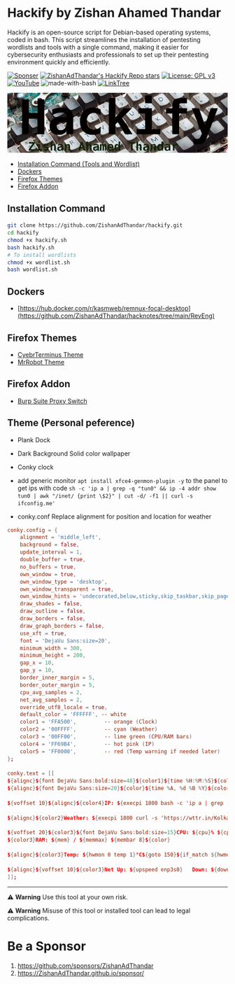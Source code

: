 # Hackify by Zishan Ahamed Thandar

Hackify is an open-source script for Debian-based operating systems, coded in bash. This script streamlines the installation of pentesting wordlists and tools with a single command, making it easier for cybersecurity enthusiasts and professionals to set up their pentesting environment quickly and efficiently.

[![Sponser](https://img.shields.io/github/sponsors/ZishanAdThandar)](https://github.com/sponsors/ZishanAdThandar)
[![ZishanAdThandar's Hackify Repo stars](https://img.shields.io/github/stars/ZishanAdThandar/hackify)](https://github.com/ZishanAdThandar/hackify)
[![License: GPL v3](https://img.shields.io/github/license/ZishanAdThandar/pentest)](https://www.gnu.org/licenses/gpl-3.0)
[![YouTube](https://img.shields.io/youtube/channel/subscribers/UChgqXa2j7ZKkHX2Y76tSxoA)](https://youtube.com/@hackerstation)
![made-with-bash](https://img.shields.io/badge/Made_with-Bash-1f425f.svg)
[![LinkTree](https://img.shields.io/badge/Link-Tree-bbd343)](https://zishanadthandar.github.io/linktree/)

![Banner Hackify](./banner.png)

- [Installation Command (Tools and Wordlist)](#installation-command)
- [Dockers](#dockers)
- [Firefox Themes](#firefox-themes)
- [Firefox Addon](#firefox-addon)

## Installation Command

```bash
git clone https://github.com/ZishanAdThandar/hackify.git
cd hackify
chmod +x hackify.sh
bash hackify.sh
# To install wordlists
chmod +x wordlist.sh
bash wordlist.sh
```

## Dockers
- [https://hub.docker.com/r/kasmweb/remnux-focal-desktop](https://github.com/ZishanAdThandar/hacknotes/tree/main/RevEng)


## Firefox Themes
- [CyebrTerminus Theme](https://addons.mozilla.org/en-US/firefox/addon/zishanadthandar-cyberterminus/)
- [MrRobot Theme](https://addons.mozilla.org/en-US/firefox/addon/mrrobothacker/)

## Firefox Addon
- [Burp Suite Proxy Switch](https://addons.mozilla.org/en-US/firefox/addon/burp-proxy-toggler-lite/?utm_source=addons.mozilla.org&utm_medium=referral&utm_content=search)

## Theme (Personal peference)
- Plank Dock
- Dark Background Solid color wallpaper
- Conky clock
- add generic monitor `apt install xfce4-genmon-plugin -y` to the panel to get ips with code `sh -c 'ip a | grep -q "tun0" && ip -4 addr show tun0 | awk "/inet/ {print \$2}" | cut -d/ -f1 || curl -s ifconfig.me'`

- conky.conf
Replace alignment for position and location for weather
```conf
conky.config = {
    alignment = 'middle_left',
    background = false,
    update_interval = 1,
    double_buffer = true,
    no_buffers = true,
    own_window = true,
    own_window_type = 'desktop',
    own_window_transparent = true,
    own_window_hints = 'undecorated,below,sticky,skip_taskbar,skip_pager',
    draw_shades = false,
    draw_outline = false,
    draw_borders = false,
    draw_graph_borders = false,
    use_xft = true,
    font = 'DejaVu Sans:size=20',
    minimum_width = 300,
    minimum_height = 200,
    gap_x = 10,
    gap_y = 10,
    border_inner_margin = 5,
    border_outer_margin = 5,
    cpu_avg_samples = 2,
    net_avg_samples = 2,
    override_utf8_locale = true,
    default_color = 'FFFFFF', -- white
    color1 = 'FFA500',         -- orange (Clock)
    color2 = '00FFFF',         -- cyan (Weather)
    color3 = '00FF00',         -- lime green (CPU/RAM bars)
    color4 = 'FF69B4',         -- hot pink (IP)
    color5 = 'FF0000',         -- red (Temp warning if needed later)
};

conky.text = [[
${alignc}${font DejaVu Sans:bold:size=48}${color1}${time %H:%M:%S}${color}${font}
${alignc}${font DejaVu Sans:size=20}${color}${time %A, %d %B %Y}${color}${font}

${voffset 10}${alignc}${color4}IP: ${execpi 1800 bash -c 'ip a | grep -q "tun0" && ip -4 addr show tun0 | awk "/inet/ {print \$2}" | cut -d/ -f1 || curl -s ifconfig.me'}${color}

${alignc}${color2}Weather: ${execpi 1800 curl -s 'https://wttr.in/Kolkata?format=1'}${color}

${voffset 20}${color3}${font DejaVu Sans:bold:size=15}CPU: ${cpu}% ${cpubar 8}${color}
${color3}RAM: ${mem} / ${memmax} ${membar 8}${color}

${alignc}${color3}Temp: ${hwmon 0 temp 1}°C${goto 150}${if_match ${hwmon 0 temp 1} >= 80}${color5}OVERHEAT!${color3}${endif}

${alignc}${voffset 10}${color3}Net Up: ${upspeed enp3s0}   Down: ${downspeed enp3s0}${color}
]];

```

---

⚠️ **Warning** Use this tool at your own risk. 

⚠️ **Warning** Misuse of this tool or installed tool can lead to legal complications.


# Be a Sponsor  

1. https://github.com/sponsors/ZishanAdThandar
2. https://ZishanAdThandar.github.io/sponsor/

<!--
1. BTC `bc1q0qhgw5pdys7qqw07rcsyudu5wmv6208nhp5xtn`
2. ETH `0x8cdc24eeb9d1bf46929b2106e3535e0d1953fe1b`
3. ~~USDT (TRC20) `TGW1c7hzyszQNhQHM3aGa1nEKDNuyPueNE`~~ [Invalid]
-->

